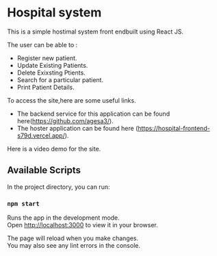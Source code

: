 # Hospital system

This is a simple hostimal system front endbuilt using React JS.

The user can be able to :

- Register new patient.
- Update Existing Patients.
- Delete Exixsting Ptients.
- Search for a particular patient.
- Print Patient Details.

To access the site,here are some useful links.
- The backend service for this application can be found here(https://github.com/agesa3/).
- The hoster application can be found here (https://hospital-frontend-s79d.vercel.app/).

Here is a video demo for the site.



## Available Scripts

In the project directory, you can run:

### `npm start`

Runs the app in the development mode.\
Open [http://localhost:3000](http://localhost:3000) to view it in your browser.

The page will reload when you make changes.\
You may also see any lint errors in the console.
